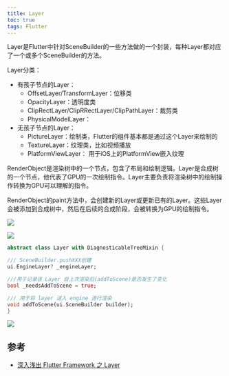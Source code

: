 ```yaml
---
title: Layer
toc: true
tags: Flutter
---
```


Layer是Flutter中针对SceneBuilder的一些方法做的一个封装，每种Layer都对应了一个或多个SceneBuilder的方法。

Layer分类：

- 有孩子节点的Layer：
  - OffsetLayer/TransformLayer：位移类
  - OpacityLayer：透明度类
  - ClipRectLayer/ClipRRectLayer/ClipPathLayer：裁剪类
  - PhysicalModelLayer：
- 无孩子节点的Layer：
  - PictureLayer：绘制类，Flutter的组件基本都是通过这个Layer来绘制的
  - TextureLayer：纹理类，比如视频播放
  - PlatformViewLayer： 用于iOS上的PlatformView嵌入纹理


RenderObject是渲染树中的一个节点，包含了布局和绘制逻辑。Layer是合成树的一个节点，他代表了GPU的一次绘制指令。Layer主要负责将渲染树中的绘制操作转换为GPU可以理解的指令。

RenderObject的paint方法中，会创建新的Layer或更新已有的Layer。这些Layer会被添加到合成树中，然后在后续的合成阶段，会被转换为GPU的绘制指令。


![](./Element_RenderObject_LayerTree.png)


![](./Layer.png)


```dart
abstract class Layer with DiagnosticableTreeMixin {

/// SceneBuilder.pushXXX创建
ui.EngineLayer? _engineLayer;

///用于记录该 Layer 自上次渲染后(addToScene)是否发生了变化
bool _needsAddToScene = true;

/// 用于将 layer 送入 engine 进行渲染
void addToScene(ui.SceneBuilder builder);
}
```

![](./LayerBuild.png)



## 参考

- [深入浅出 Flutter Framework 之 Layer](https://zxfcumtcs.github.io/2020/06/07/deepinto-flutter-layer/)